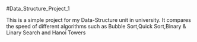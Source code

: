 #Data_Structure_Project_1

This is a simple project for my Data-Structure unit in university.
It compares the speed of different algorithms such as Bubble Sort,Quick Sort,Binary & Linary Search and Hanoi Towers
